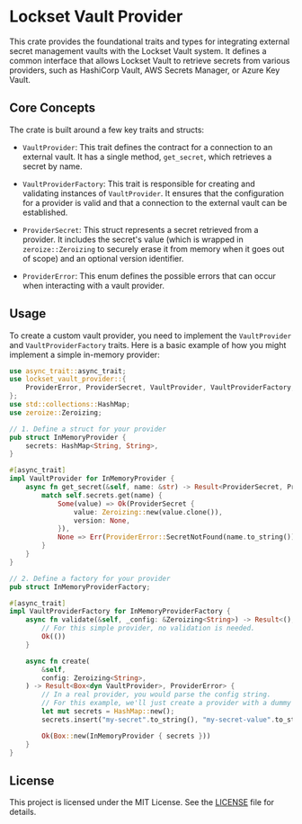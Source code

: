 # Lockset Vault Provider

This crate provides the foundational traits and types for integrating external secret management vaults with the Lockset Vault system. It defines a common interface that allows Lockset Vault to retrieve secrets from various providers, such as HashiCorp Vault, AWS Secrets Manager, or Azure Key Vault.

## Core Concepts

The crate is built around a few key traits and structs:

-   `VaultProvider`: This trait defines the contract for a connection to an external vault. It has a single method, `get_secret`, which retrieves a secret by name.

-   `VaultProviderFactory`: This trait is responsible for creating and validating instances of `VaultProvider`. It ensures that the configuration for a provider is valid and that a connection to the external vault can be established.

-   `ProviderSecret`: This struct represents a secret retrieved from a provider. It includes the secret's value (which is wrapped in `zeroize::Zeroizing` to securely erase it from memory when it goes out of scope) and an optional version identifier.

-   `ProviderError`: This enum defines the possible errors that can occur when interacting with a vault provider.

## Usage

To create a custom vault provider, you need to implement the `VaultProvider` and `VaultProviderFactory` traits. Here is a basic example of how you might implement a simple in-memory provider:

```rust
use async_trait::async_trait;
use lockset_vault_provider::{
    ProviderError, ProviderSecret, VaultProvider, VaultProviderFactory,
};
use std::collections::HashMap;
use zeroize::Zeroizing;

// 1. Define a struct for your provider
pub struct InMemoryProvider {
    secrets: HashMap<String, String>,
}

#[async_trait]
impl VaultProvider for InMemoryProvider {
    async fn get_secret(&self, name: &str) -> Result<ProviderSecret, ProviderError> {
        match self.secrets.get(name) {
            Some(value) => Ok(ProviderSecret {
                value: Zeroizing::new(value.clone()),
                version: None,
            }),
            None => Err(ProviderError::SecretNotFound(name.to_string())),
        }
    }
}

// 2. Define a factory for your provider
pub struct InMemoryProviderFactory;

#[async_trait]
impl VaultProviderFactory for InMemoryProviderFactory {
    async fn validate(&self, _config: &Zeroizing<String>) -> Result<(), ProviderError> {
        // For this simple provider, no validation is needed.
        Ok(())
    }

    async fn create(
        &self,
        config: Zeroizing<String>,
    ) -> Result<Box<dyn VaultProvider>, ProviderError> {
        // In a real provider, you would parse the config string.
        // For this example, we'll just create a provider with a dummy secret.
        let mut secrets = HashMap::new();
        secrets.insert("my-secret".to_string(), "my-secret-value".to_string());

        Ok(Box::new(InMemoryProvider { secrets }))
    }
}
```

## License

This project is licensed under the MIT License. See the [LICENSE](LICENSE) file for details.

